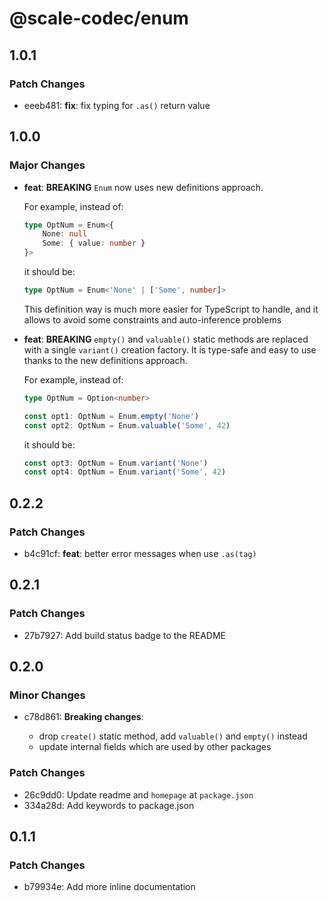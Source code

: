 # @scale-codec/enum

## 1.0.1

### Patch Changes

-   eeeb481: **fix**: fix typing for `.as()` return value

## 1.0.0

### Major Changes

-   **feat**: **BREAKING** `Enum` now uses new definitions approach.

    For example, instead of:

    ```ts
    type OptNum = Enum<{
        None: null
        Some: { value: number }
    }>
    ```

    it should be:

    ```ts
    type OptNum = Enum<'None' | ['Some', number]>
    ```

    This definition way is much more easier for TypeScript to handle, and it allows to avoid some constraints and auto-inference problems

-   **feat**: **BREAKING** `empty()` and `valuable()` static methods are replaced with a single `variant()` creation factory. It is type-safe and easy to use thanks to the new definitions approach.

    For example, instead of:

    ```ts
    type OptNum = Option<number>

    const opt1: OptNum = Enum.empty('None')
    const opt2: OptNum = Enum.valuable('Some', 42)
    ```

    it should be:

    ```ts
    const opt3: OptNum = Enum.variant('None')
    const opt4: OptNum = Enum.variant('Some', 42)
    ```

## 0.2.2

### Patch Changes

-   b4c91cf: **feat**: better error messages when use `.as(tag)`

## 0.2.1

### Patch Changes

-   27b7927: Add build status badge to the README

## 0.2.0

### Minor Changes

-   c78d861: **Breaking changes**:

    -   drop `create()` static method, add `valuable()` and `empty()` instead
    -   update internal fields which are used by other packages

### Patch Changes

-   26c9dd0: Update readme and `homepage` at `package.json`
-   334a28d: Add keywords to package.json

## 0.1.1

### Patch Changes

-   b79934e: Add more inline documentation

